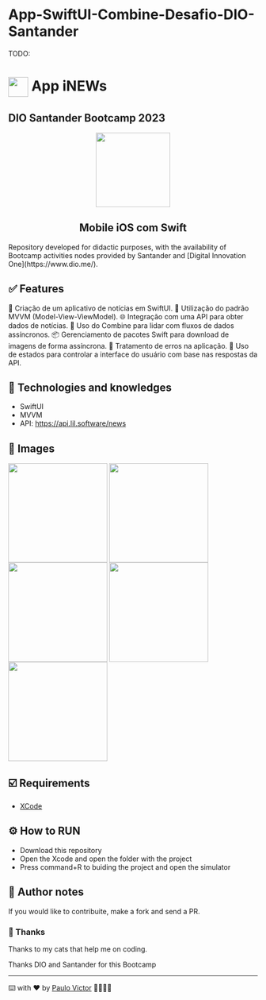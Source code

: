 # App-SwiftUI-Combine-Desafio-DIO-Santander

TODO:
<h1>
    <a href="https://www.dio.me/">
     <img align="center" width="40px" src="https://hermes.digitalinnovation.one/assets/diome/logo-minimized.png"></a>
   <span> App iNEWs </h1> <h2> DIO Santander Bootcamp 2023</span>
</h2>
       
<p align="center"> <img align="center" width="150px" src="https://hermes.dio.me/tracks/61d57203-7c43-4d8d-a3f0-833faa2ce680.png"></p>
  <h2 align="center">
    Mobile iOS com Swift
</h2>
Repository developed for didactic purposes, with the availability of Bootcamp activities nodes provided by Santander and  [Digital Innovation One](https://www.dio.me/).

## ✅ Features
📱 Criação de um aplicativo de notícias em SwiftUI.
🔄 Utilização do padrão MVVM (Model-View-ViewModel).
🌐 Integração com uma API para obter dados de notícias.
🚀 Uso do Combine para lidar com fluxos de dados assíncronos.
📦 Gerenciamento de pacotes Swift para download de imagens de forma assíncrona.
🧐 Tratamento de erros na aplicação.
🤖 Uso de estados para controlar a interface do usuário com base nas respostas da API.


## 📱 Technologies and knowledges 
- SwiftUI 
- MVVM 
- API: https://api.lil.software/news


## 📲 Images
 <img align="center" width="200px" src="https://github.com/Paru369/Criptomoedas-VIP/blob/main/images/001.gif"></a>
  <img align="center" width="200px" src="https://github.com/Paru369/Criptomoedas-VIP/blob/main/images/001.png"></a>
   <img align="center" width="200px" src="https://github.com/Paru369/Criptomoedas-VIP/blob/main/images/002.png"></a>
    <img align="center" width="200px" src="https://github.com/Paru369/Criptomoedas-VIP/blob/main/images/003.png"></a>
     <img align="center" width="200px" src="https://github.com/Paru369/Criptomoedas-VIP/blob/main/images/Error.png"></a>
  
## ☑️ Requirements

- [XCode](https://developer.apple.com/xcode/)


## ⚙️ How to RUN

- Download this repository
- Open the Xcode and open the folder with the project
- Press command+R to buiding the project and open the simulator


## 📝 Author notes

If you would like to contribuite, make a fork and send a PR. 

### 🎁 Thanks

Thanks to my cats that help me on coding.


Thanks DIO and Santander for this Bootcamp

___

⌨️ with ❤️ by [Paulo Victor](https://github.com/Paru369) 👨🏾‍💻📱

